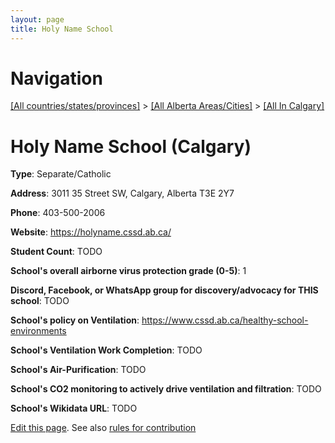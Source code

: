 ```yaml
---
layout: page
title: Holy Name School
---
```

# Navigation

[[All countries/states/provinces]](../../..) > [[All Alberta Areas/Cities]](../..) > [[All In Calgary]](..)

# Holy Name School (Calgary)

**Type**: Separate/Catholic

**Address**: 3011 35 Street SW, Calgary, Alberta T3E 2Y7

**Phone**: 403-500-2006

**Website**: <https://holyname.cssd.ab.ca/>

**Student Count**: TODO

**School's overall airborne virus protection grade (0-5)**: 1

**Discord, Facebook, or WhatsApp group for discovery/advocacy for THIS school**: TODO

**School's policy on Ventilation**: <https://www.cssd.ab.ca/healthy-school-environments>

**School's Ventilation Work Completion**: TODO

**School's Air-Purification**: TODO

**School's CO2 monitoring to actively drive ventilation and filtration**: TODO

**School's Wikidata URL**: TODO


[Edit this page](https://github.com/ventilate-schools/AB/edit/main/./Calgary/Holy_Name_School.md). See also [rules for contribution](../../../contribution-rules/)